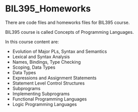# BIL395_Homeworks
There are code files and homeworks files for BIL395 course.

BIL395 course is called Concepts of Programming Languages.

In this course content are:
- Evolution of Major PLs, Syntax and Semantics
- Lexical and Syntax Analysis
- Names, Bindings, Type Checking
- Scoping, Data Types
- Data Types
- Expressions and Assignment Statements
- Statement Level Control Structures
- Subprograms
- Implementing Subprograms
- Functional Programming Languages
- Logic Programming Languages 
